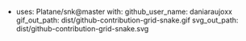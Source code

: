 - uses: Platane/snk@master
  with:
    github_user_name: daniaraujoxx
    gif_out_path: dist/github-contribution-grid-snake.gif
    svg_out_path: dist/github-contribution-grid-snake.svg
